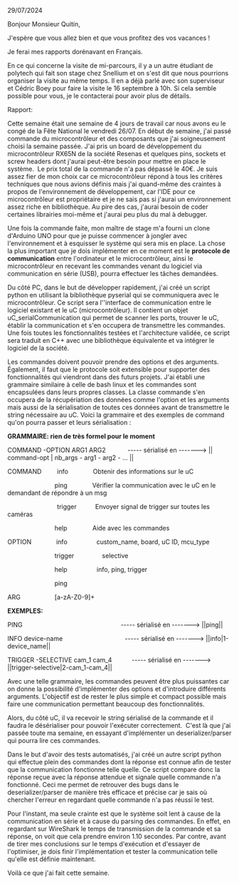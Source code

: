 29/07/2024

Bonjour Monsieur Quitin,

J'espère que vous allez bien et que vous profitez des vos vacances !

Je ferai mes rapports dorénavant en Français. 

En ce qui concerne la visite de mi-parcours, il y a un autre étudiant de polytech qui fait son stage chez Snellium et on s'est dit que nous pourrions organiser la visite au même temps. Il en a déjà parlé avec son superviseur et Cédric Boey pour faire la visite le 16 septembre à 10h. Si cela semble possible pour vous, je le contacterai pour avoir plus de détails.

Rapport:

Cette semaine était une semaine de 4 jours de travail car nous avons eu le congé de la Fête National le vendredi 26/07. En début de semaine, j'ai passé commande du microcontrôleur et des composants que j'ai soigneusement choisi la semaine passée. J'ai pris un board de développement du microcontrôleur RX65N de la société Resenas et quelques pins, sockets et screw headers dont j'aurai peut-être besoin pour mettre en place le système.  Le prix total de la commande n'a pas dépassé le 40€. Je suis assez fier de mon choix car ce microcontrôleur répond à tous les critères techniques que nous avions définis mais j'ai quand-même des craintes à propos de l'environnement de développement, car l'IDE pour ce microcontrôleur est propriétaire et je ne sais pas si j'aurai un environnement assez riche en bibliothèque. Au pire des cas, j'aurai besoin de coder certaines librairies moi-même et j'aurai peu plus du mal à debugger.

Une fois la commande faite, mon maître de stage m'a fourni un clone d'Arduino UNO pour que je puisse commencer à jongler avec l'environnement et à esquisser le système qui sera mis en place. La chose la plus important que je dois implémenter en ce moment est le **protocole de communication** entre l'ordinateur et le microcontrôleur, ainsi le microcontrôleur en recevant les commandes venant du logiciel via communication en série (USB), pourra effectuer les tâches demandées.

Du côté PC, dans le but de développer rapidement, j'ai créé un script python en utilisant la bibliothèque pyserial qui se communiquera avec le microcontrôleur. Ce script sera l''interface de communication entre le logiciel existant et le uC (microcontrôleur). Il contient un objet uC_serialCommunication qui permet de scanner les ports, trouver le uC, établir la communication et s'en occupera de transmettre les commandes. Une fois toutes les fonctionnalités testées et l'architecture validée, ce script sera traduit en C++ avec une bibliothèque équivalente et va intégrer le logiciel de la société. 

Les commandes doivent pouvoir prendre des options et des arguments. Également, il faut que le protocole soit extensible pour supporter des fonctionnalités qui viendront dans des futurs projets. J'ai établi une grammaire similaire à celle de bash linux et les commandes sont encapsulées dans leurs propres classes. La classe commande s'en occupera de la récupériation des données comme l'option et les arguments mais aussi de la sérialisation de toutes ces données avant de transmettre le string nécessaire au uC. Voici la grammaire et des exemples de command qu'on pourra passer et leurs sérialisation :

**GRAMMAIRE: rien de très formel pour le moment**

COMMAND -OPTION ARG1 ARG2       ----- sérialisé en -------> || command-opt | nb_args - arg1 - arg2 - ... ||

COMMAND     info        Obtenir des informations sur le uC

                ping        Vérifier la communication avec le uC en le demandant de répondre à un msg

                   trigger      Envoyer signal de trigger sur toutes les caméras

                help         Aide avec les commandes

OPTION        info            custom_name, board, uC ID, mcu_type    

                trigger                selective                              

                help             info, ping, trigger

                ping

ARG           [a-zA-Z0-9]+    

**EXEMPLES:**

PING                                ----- sérialisé en -------> ||ping||

INFO device-name                    ----- sérialisé en -------> ||info|1-device_name||

TRIGGER -SELECTIVE cam_1 cam_4         ----- sérialisé en -------> ||trigger-selective|2-cam_1-cam_4||

Avec une telle grammaire, les commandes peuvent être plus puissantes car on donne la possibilité d'implémenter des options et d'introduire différents arguments. L'objectif est de rester le plus simple et compact possible mais faire une communication permettant beaucoup des fonctionnalités.

Alors, du côté uC, il va recevoir le string sérialisé de la commande et il faudra le désérialiser pour pouvoir l'exécuter correctement.  C'est là que j'ai passée toute ma semaine, en essayant d'implémenter un deserializer/parser qui pourra lire ces commandes.

Dans le but d'avoir des tests automatisés, j'ai créé un autre script python qui effectue plein des commandes dont la réponse est connue afin de tester que la communication fonctionne telle quelle. Ce script compare donc la réponse reçue avec la réponse attendue et signale quelle commande n'a fonctionné. Ceci me permet de retrouver des bugs dans le deserializer/parser de manière très efficace et précise car je sais où chercher l'erreur en regardant quelle commande n'a pas réussi le test.

Pour l'instant, ma seule crainte est que le système soit lent à cause de la communication en série et à cause du parsing des commandes. En effet, en regardant sur WireShark le temps de transmission de la commande et sa réponse, on voit que cela prendre environ 1.10 secondes. Par contre, avant de tirer mes conclusions sur le temps d'exécution et d'essayer de l'optimiser, je dois finir l'implémentation et tester la communication telle qu'elle est définie maintenant. 

Voilà ce que j'ai fait cette semaine.